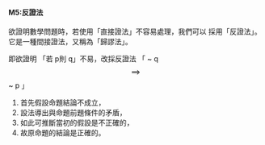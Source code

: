 #### M5:反證法

欲證明數學問題時，若使用「直接證法」不容易處理，我們可以 採用「反證法」。它是一種間接證法，又稱為「歸謬法」。

即欲證明 「若 p則 q」不易，改採反證法 「  ~ q$$\implies$$~ p 」

1. 首先假設命題結論不成立，
2. 設法導出與命題前題條件的矛盾，
3. 如此可推斷當初的假設是不正確的，
4. 故原命題的結論是正確的。



